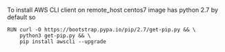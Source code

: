 To install AWS CLI client on remote_host
centos7 image has python 2.7 by default so
```
RUN curl -O https://bootstrap.pypa.io/pip/2.7/get-pip.py && \
    python3 get-pip.py && \
    pip install awscli --upgrade
```    
    